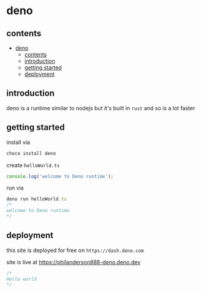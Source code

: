 # deno

## contents

- [deno](#deno)
  - [contents](#contents)
  - [introduction](#introduction)
  - [getting started](#getting-started)
  - [deployment](#deployment)

## introduction

deno is a runtime similar to nodejs but it's built in `rust` and so is a lot faster

## getting started

install via

```js
choco install deno
```

create `helloWorld.ts`

```js
console.log('welcome to Deno runtime');
```

run via

```js
deno run helloWorld.ts
/*
welcome to Deno runtime
*/
```

## deployment

this site is deployed for free on `https://dash.deno.com`

site is live at https://philanderson888-deno.deno.dev

```js
/*
Hello world 
*/